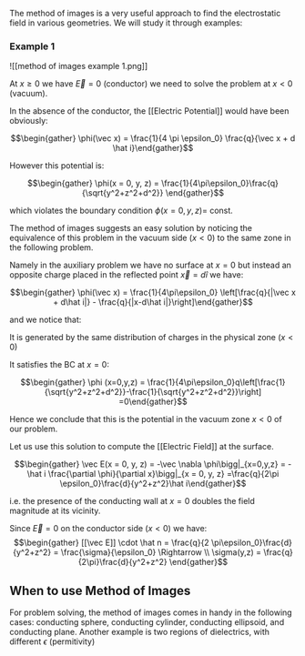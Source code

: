 The method of images is a very useful approach to find the electrostatic field in various geometries. We will study it through examples:

### Example 1

![[method of images example 1.png]]

At $x \geq 0$ we have $\vec E = 0$ (conductor) we need to solve the problem at $x < 0$ (vacuum).

In the absence of the conductor, the [[Electric Potential]] would have been obviously: 

$$\begin{gather} \phi(\vec x) = \frac{1}{4 \pi \epsilon_0} \frac{q}{\vec x + d \hat i}\end{gather}$$

However this potential is: 

$$\begin{gather} \phi(x = 0, y, z) = \frac{1}{4\pi\epsilon_0}\frac{q}{\sqrt{y^2+z^2+d^2}} \end{gather}$$

which violates the boundary condition $\phi(x = 0, y, z) =$ const. 

The method of images suggests an easy solution by noticing the equivalence of this problem in the vacuum side $(x<0)$ to the same zone in the following problem. 

Namely in the auxiliary problem we have no surface at $x = 0$ but instead an opposite charge placed in the reflected point $\vec x = d \hat i$ we have:

$$\begin{gather} \phi(\vec x) = \frac{1}{4\pi\epsilon_0} \left[\frac{q}{|\vec x + d\hat i|} - \frac{q}{|x-d\hat i|}\right]\end{gather}$$

and we notice that: 

It is generated by the same distribution of charges in the physical zone $(x < 0)$ 

It satisfies the BC at $x = 0$:

$$\begin{gather} \phi (x=0,y,z) = \frac{1}{4\pi\epsilon_0}q\left[\frac{1}{\sqrt{y^2+z^2+d^2}}-\frac{1}{\sqrt{y^2+z^2+d^2}}\right] =0\end{gather}$$

Hence we conclude that this is the potential in the vacuum zone $x < 0$ of our problem. 

Let us use this solution to compute the [[Electric Field]] at the surface.

$$\begin{gather} \vec E(x = 0, y, z) = -\vec \nabla \phi\bigg|_{x=0,y,z} = -\hat i \frac{\partial \phi}{\partial x}\bigg|_{x = 0, y, z} =\frac{q}{2\pi \epsilon_0}\frac{d}{y^2+z^2}\hat i\end{gather}$$

i.e. the presence of the conducting wall at $x=0$ doubles the field magnitude at its vicinity. 

Since $\vec E = 0$ on the conductor side $(x < 0)$ we have: $$\begin{gather} [[\vec E]] \cdot \hat n = \frac{q}{2 \pi\epsilon_0}\frac{d}{y^2+z^2} = \frac{\sigma}{\epsilon_0} \Rightarrow \\ \sigma(y,z) = \frac{q}{2\pi}\frac{d}{y^2+z^2} \end{gather}$$

## When to use Method of Images
For problem solving, the method of images comes in handy in the following cases: conducting sphere, conducting cylinder, conducting ellipsoid, and conducting plane. Another example is two regions of dielectrics, with different $\epsilon$ (permitivity)